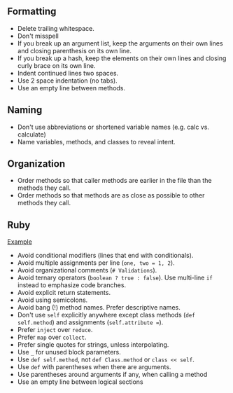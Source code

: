 Formatting
----------

* Delete trailing whitespace.
* Don't misspell
* If you break up an argument list, keep the arguments on their own lines and
  closing parenthesis on its own line.
* If you break up a hash, keep the elements on their own lines and closing curly
  brace on its own line.
* Indent continued lines two spaces.
* Use 2 space indentation (no tabs).
* Use an empty line between methods.

Naming
------
* Don't use abbreviations or shortened variable names (e.g. calc vs. calculate)
* Name variables, methods, and classes to reveal intent.

Organization
------------

* Order methods so that caller methods are earlier in the file than the methods
  they call.
* Order methods so that methods are as close as possible to other methods they
  call.

Ruby
----

[Example](examples/ruby.rb)

* Avoid conditional modifiers (lines that end with conditionals).
* Avoid multiple assignments per line (`one, two = 1, 2`).
* Avoid organizational comments (`# Validations`).
* Avoid ternary operators (`boolean ? true : false`). Use multi-line `if`
  instead to emphasize code branches.
* Avoid explicit return statements.
* Avoid using semicolons.
* Avoid bang (!) method names. Prefer descriptive names.
* Don't use `self` explicitly anywhere except class methods (`def self.method`)
  and assignments (`self.attribute =`).
* Prefer `inject` over `reduce`.
* Prefer `map` over `collect`.
* Prefer single quotes for strings, unless interpolating.
* Use `_` for unused block parameters.
* Use `def self.method`, not `def Class.method` or `class << self`.
* Use `def` with parentheses when there are arguments.
* Use parentheses around arguments if any, when calling a method
* Use an empty line between logical sections

